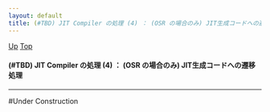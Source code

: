 ```yaml
---
layout: default
title: (#TBD) JIT Compiler の処理 (4) ： (OSR の場合のみ) JIT生成コードへの遷移処理
---
```

[Up](noQrGfj91w.html) [Top](../index.html)

#### (#TBD) JIT Compiler の処理 (4) ： (OSR の場合のみ) JIT生成コードへの遷移処理

--- 
#Under Construction






